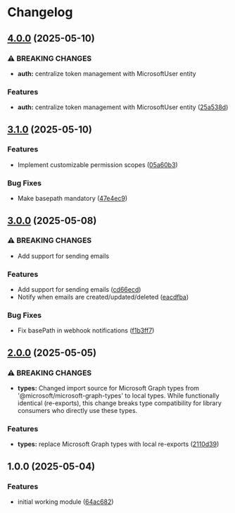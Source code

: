 # Changelog

## [4.0.0](https://github.com/checkfirst-ltd/nestjs-outlook/compare/v3.1.0...v4.0.0) (2025-05-10)


### ⚠ BREAKING CHANGES

* **auth:** centralize token management with MicrosoftUser entity

### Features

* **auth:** centralize token management with MicrosoftUser entity ([25a538d](https://github.com/checkfirst-ltd/nestjs-outlook/commit/25a538d68b0d6ac522e91e47bcb20d76a8ae8217))

## [3.1.0](https://github.com/checkfirst-ltd/nestjs-outlook/compare/v3.0.0...v3.1.0) (2025-05-10)


### Features

* Implement customizable permission scopes ([05a60b3](https://github.com/checkfirst-ltd/nestjs-outlook/commit/05a60b367d9bd625928e959bac42aa255e335249))


### Bug Fixes

* Make basepath mandatory ([47e4ec9](https://github.com/checkfirst-ltd/nestjs-outlook/commit/47e4ec97fba1d8ac09c88202d474bfac60a99baf))

## [3.0.0](https://github.com/checkfirst-ltd/nestjs-outlook/compare/v2.0.0...v3.0.0) (2025-05-08)


### ⚠ BREAKING CHANGES

* Add support for sending emails

### Features

* Add support for sending emails ([cd66ecd](https://github.com/checkfirst-ltd/nestjs-outlook/commit/cd66ecd3cc05536c54b724c68ec73566b09cc4d0))
* Notify when emails are created/updated/deleted ([eacdfba](https://github.com/checkfirst-ltd/nestjs-outlook/commit/eacdfba7d5667c848a576d043107e2a3962fc121))


### Bug Fixes

* Fix basePath in webhook notifications ([f1b3ff7](https://github.com/checkfirst-ltd/nestjs-outlook/commit/f1b3ff7ae23d60543922911b06eb9c1114273268))

## [2.0.0](https://github.com/checkfirst-ltd/nestjs-outlook/compare/v1.0.0...v2.0.0) (2025-05-05)


### ⚠ BREAKING CHANGES

* **types:** Changed import source for Microsoft Graph types from '@microsoft/microsoft-graph-types' to local types. While functionally identical (re-exports), this change breaks type compatibility for library consumers who directly use these types.

### Features

* **types:** replace Microsoft Graph types with local re-exports ([2110d39](https://github.com/checkfirst-ltd/nestjs-outlook/commit/2110d39d601820bbece827aab262ee157e210f5a))

## 1.0.0 (2025-05-04)


### Features

* initial working module ([64ac682](https://github.com/checkfirst-ltd/nestjs-outlook/commit/64ac6820aa3ba8143bd9919db1d837992e999ec9))
